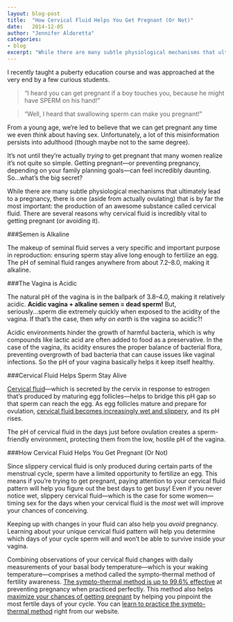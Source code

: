 ```yaml
---
layout: blog-post
title:  "How Cervical Fluid Helps You Get Pregnant (Or Not)"
date:   2014-12-05
author: "Jennifer Aldoretta"
categories:
- blog
excerpt: "While there are many subtle physiological mechanisms that ultimately lead to a pregnancy, there is one (aside from actually ovulating) that is by far the most important..."
---
```


I recently taught a puberty education course and was approached at the very end by a few curious students. 

>&ldquo;I heard you can get pregnant if a boy touches you, because he might have SPERM on his hand!&rdquo;

>&ldquo;Well, I heard that swallowing sperm can make you pregnant!&rdquo;

From a young age, we&rsquo;re led to believe that we can get pregnant any time we even *think* about having sex. Unfortunately, a lot of this misinformation persists into adulthood (though maybe not to the same degree).

It&rsquo;s not until they&rsquo;re actually *trying* to get pregnant that many women realize it&rsquo;s not quite so simple. Getting pregnant&mdash;or preventing pregnancy, depending on your family planning goals&mdash;can feel incredibly daunting. So...what&rsquo;s the big secret?

While there are many subtle physiological mechanisms that ultimately lead to a pregnancy, there is one (aside from actually ovulating) that is by far the most important: the production of an awesome substance called cervical fluid. There are several reasons why cervical fluid is incredibly vital to getting pregnant (or avoiding it).

###Semen is Alkaline

The makeup of seminal fluid serves a very specific and important purpose in reproduction: ensuring sperm stay alive long enough to fertilize an egg. The pH of seminal fluid ranges anywhere from about 7.2&ndash;8.0, making it alkaline.

###The Vagina is Acidic

The natural pH of the vagina is in the ballpark of 3.8&ndash;4.0, making it relatively acidic. **Acidic vagina + alkaline semen = dead sperm!** But, seriously...sperm die extremely quickly when exposed to the acidity of the vagina. If that&rsquo;s the case, then *why on earth* is the vagina so acidic?!

Acidic environments hinder the growth of harmful bacteria, which is why compounds like lactic acid are often added to food as a preservative. In the case of the vagina, its acidity ensures the proper balance of bacterial flora, preventing overgrowth of bad bacteria that can cause issues like vaginal infections. So the pH of your vagina basically helps it keep itself healthy. 

###Cervical Fluid Helps Sperm Stay Alive

<a class="text-link" href="/the-cycle/chapter-6-hormone-changes-and-fertility-signals/#what-is-cervical-fluid">Cervical fluid</a>&mdash;which is secreted by the cervix in response to estrogen that&rsquo;s produced by maturing egg follicles&mdash;helps to bridge this pH gap so that sperm can reach the egg. As egg follicles mature and prepare for ovulation, <a class="text-link" href="/the-cycle/appendix-e-visualizing-cervical-fluid-changes/">cervical fluid becomes increasingly wet and slippery</a>, and its pH rises. 

The pH of cervical fluid in the days just before ovulation creates a sperm-friendly environment, protecting them from the low, hostile pH of the vagina.

###How Cervical Fluid Helps You Get Pregnant (Or Not)

Since slippery cervical fluid is only produced during certain parts of the menstrual cycle, sperm have a limited opportunity to fertilize an egg. This means if you&rsquo;re trying to get pregnant, paying attention to your cervical fluid pattern will help you figure out the best days to get busy! Even if you never notice wet, slippery cervical fluid&mdash;which is the case for some women&mdash;timing sex for the days when your cervical fluid is the *most* wet will improve your chances of conceiving.

Keeping up with changes in your fluid can also help you *avoid* pregnancy. Learning about your unique cervical fluid pattern will help you determine which days of your cycle sperm will and won&rsquo;t be able to survive inside your vagina.

Combining observations of your cervical fluid changes with daily measurements of your basal body temperature&mdash;which is your waking temperature&mdash;comprises a method called the sympto-thermal method of fertility awareness. <a class="text-link" href="/the-cycle/chapter-9-sympto-thermal-method-effectiveness/">The sympto-thermal method is up to 99.6% effective</a> at preventing pregnancy when practiced perfectly. This method also helps <a class="text-link" href="/blog/2014/07/04/how-to-get-pregnant-while-charting-your-fertility/">maximize your chances of getting pregnant</a> by helping you pinpoint the most fertile days of your cycle. You can <a class="text-link" href="/the-cycle/chapter-7-the-rules-of-the-sympto-thermal-method/">learn to practice the sympto-thermal method</a> right from our website.